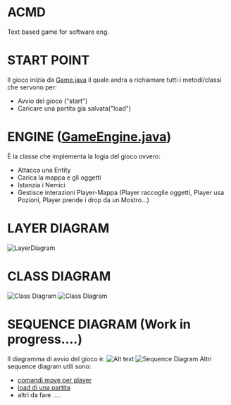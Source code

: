 # ACMD
Text based game for software eng.

# START POINT
Il gioco inizia da [Game.java](https://github.com/PdP03/ACMD/blob/main/src/Game.java) il quale andra a richiamare tutti i metodi/classi che servono per:
* Avvio del gioco ("start")
* Caricare una partita gia salvata("load")

# ENGINE ([GameEngine.java](https://github.com/PdP03/ACMD/blob/main/src/GameEngine.java))
È la classe che implementa la logia del gioco ovvero:
* Attacca una Entity
* Carica la mappa e gli oggetti
* Istanzia i Nemici
* Gestisce interazioni Player-Mappa (Player raccoglie oggetti, Player usa Pozioni, Player prende i drop da un Mostro...)

# LAYER DIAGRAM
![LayerDiagram](https://github.com/PdP03/ACMD/tree/dev/DiagrammiUML/SequenceDiagram.svg)

# CLASS DIAGRAM
![Class Diagram](https://github.com/PdP03/ACMD/tree/dev/DiagrammiUML/ClassDiagram(Entita-MenuGraphic-Mappa-GameEngine-Prompt).svg)
![Class Diagram](https://github.com/PdP03/ACMD/tree/dev/DiagrammiUML/ClassDiagram(Storage-Persistance-Adapter).svg)

# SEQUENCE DIAGRAM (Work in progress....)
Il diagramma di avvio del gioco è:
![Alt text](https://github.com/PdP03/ACMD/tree/dev/DiagrammiUML/SequenceDiagram.svg)
![Sequence Diagram](http://www.plantuml.com/plantuml/proxy?src=https://raw.githubusercontent.com/PdP03/ACMD/dev/DiagrammiUML/SequenceDiagram.puml)
Altri sequence diagram utili sono:
* [comandi move per player](https://github.com/PdP03/ACMD/tree/dev/DiagrammiUML/provvisorio1.svg)
* [load di una partita](https://github.com/PdP03/ACMD/tree/dev/DiagrammiUML/provvisorio2.svg)
* altri da fare .....


